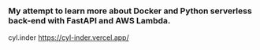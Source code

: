 ### My attempt to learn more about Docker and Python serverless back-end with FastAPI and AWS Lambda. 

cyl.inder https://cyl-inder.vercel.app/


 
 
